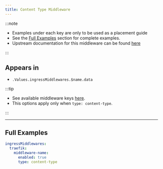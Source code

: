```yaml
---
title: Content Type Middleware
---
```


:::note

- Examples under each key are only to be used as a placement guide
- See the [Full Examples](/common/middlewares/traefik/content-type#full-examples) section for complete examples.
- Upstream documentation for this middleware can be found [here](https://doc.traefik.io/traefik/middlewares/http/contenttype)

:::

## Appears in

- `.Values.ingressMiddlewares.$name.data`

:::tip

- See available middleware keys [here](/common/middlewares).
- This options apply only when `type: content-type`.

:::

---

## Full Examples

```yaml
ingressMiddlewares:
  traefik:
    middleware-name:
      enabled: true
      type: content-type
```
